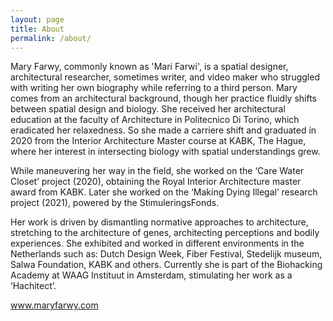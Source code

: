 ```yaml
---
layout: page
title: About
permalink: /about/
---
```


Mary Farwy, commonly known as 'Mari Farwi', is a spatial designer, architectural researcher, sometimes writer, and video maker who struggled with writing her own biography while referring to a third person. Mary comes from an architectural background, though her practice fluidly shifts between spatial design and biology. She received her architectural education at the faculty of Architecture in Politecnico Di Torino, which eradicated her relaxedness. So she made a carriere shift and graduated in 2020 from the Interior Architecture Master course at KABK, The Hague, where her interest in intersecting biology with spatial understandings grew. 

While maneuvering her way in the field, she worked on the ‘Care Water Closet’ project (2020), obtaining the Royal Interior Architecture master award from KABK. Later she worked on the ‘Making Dying Illegal’ research project (2021), powered by the StimuleringsFonds. 

Her work is driven by dismantling normative approaches to architecture, stretching to the architecture of genes, architecting perceptions and bodily experiences. She exhibited and worked in different environments in the Netherlands such as: Dutch Design Week, Fiber Festival, Stedelijk museum, Salwa Foundation, KABK and others. Currently she is part of the Biohacking Academy at WAAG Instituut in Amsterdam, stimulating her work as a ‘Hachitect’.

<a href="https://maryfarwy.com/">www.maryfarwy.com</a>


